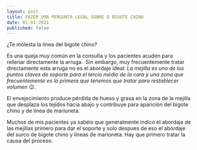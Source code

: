 ```yaml
---
layout: post
title: FAZER UMA PERGUNTA LEGAL SOBRE O BIGOTE CHINO
date: 01-01-2021
published: false
---
```

¿Te molesta la línea del bigote chino? 

Es una queja muy común en la consulta y los pacientes acuden para rellenar directamente la arruga.  Sin embargo, muy frecuentemente tratar directamente esta arruga no es el abordaje ideal: *La mejilla es uno de los puntos claves de soporte para el tercio médio de la cara y una zona que frecuentemente es la primera que tenemos que tratar para restablecer volumen* 😉.

El envejecimiento produce pérdida de hueso y grasa en la zona de la mejilla que desplaza los tejidos hacia abajo y contribuye para aparición del bigote chino y de línea de marioneta.

Muchos de mis pacientes ya sabéis que generalmente indico el abordaje de las mejillas primero para dar el soporte y solo despues de eso el abordaje del surco de bigote chino y líneas de marioneta. Hay que primero tratar la causa del proceso.